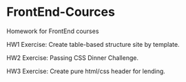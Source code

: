 # FrontEnd-Cources
Homework for FrontEnd courses

HW1 Exercise: Create table-based structure site by template.

HW2 Exercise: Passing CSS Dinner Challenge.

HW3 Exercise: Create pure html/css header for lending.
